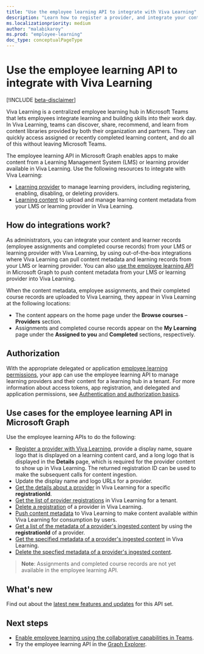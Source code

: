 ```yaml
---
title: "Use the employee learning API to integrate with Viva Learning"
description: "Learn how to register a provider, and integrate your content and learner records from your learning provider to Viva Learning."
ms.localizationpriority: medium
author: "malabikaroy"
ms.prod: "employee-learning"
doc_type: conceptualPageType
---
```


# Use the employee learning API to integrate with Viva Learning

[!INCLUDE [beta-disclaimer](../../includes/beta-disclaimer.md)]

Viva Learning is a centralized employee learning hub in Microsoft Teams that lets employees integrate learning and building skills into their work day. In Viva Learning, teams can discover, share, recommend, and learn from content libraries provided by both their organization and partners. They can quickly access assigned or recently completed learning content, and do all of this without leaving Microsoft Teams.

The employee learning API in Microsoft Graph enables apps to make content from a Learning Management System (LMS) or learning provider available in Viva Learning. Use the following resources to integrate with Viva Learning:

- [Learning provider](learningprovider.md) to manage learning providers, including registering, enabling, disabling, or deleting providers.
- [Learning content](learningcontent.md) to upload and manage learning content metadata from your LMS or learning provider in Viva Learning.


## How do integrations work?
As administrators, you can integrate your content and learner records (employee assignments and completed course records) from your LMS or learning provider with Viva Learning, by using out-of-the-box integrations where Viva Learning can pull content metadata and learning records from your LMS or learning provider. You can also [use the employee learning API](#use-cases-for-the-employee-learning-api-in-microsoft-graph) in Microsoft Graph to push content metadata from your LMS or learning provider into Viva Learning. 

When the content metadata, employee assignments, and their completed course records are uploaded to Viva Learning, they appear in Viva Learning at the following locations:
- The content appears on the home page under the **Browse courses** – **Providers** section.
- Assignments and completed course records appear on the **My Learning** page under the **Assigned to you** and **Completed** sections, respectively.

## Authorization
With the appropriate delegated or application [employee learning permissions](/graph/permissions-reference#employee-learning-permissions), your app can use the employee learning API to manage learning providers and their content for a learning hub in a tenant. For more information about access tokens, app registration, and delegated and application permissions, see [Authentication and authorization basics](/graph/auth/auth-concepts).

## Use cases for the employee learning API in Microsoft Graph
Use the employee learning APIs to do the following:
- [Register a provider with Viva Learning](../api/employeeexperience-post-learningproviders.md), provide a display name, square logo that is displayed on a learning content card, and a long logo that is displayed in the **Details** page, which is required for the provider content to show up in Viva Learning. The returned registration ID can be used to make the subsequent calls for content ingestion.
- Update the display name and logo URLs for a provider.  
- [Get the details about a provider](../api/learningprovider-get.md) in Viva Learning for a specific **registrationId**.  
- [Get the list of provider registrations](../api/employeeexperience-list-learningproviders.md) in Viva Learning for a tenant.
- [Delete a registration](../api/employeeexperience-delete-learningproviders.md) of a provider in Viva Learning.
- [Push content metadata](../api/learningcontent-update.md) to Viva Learning to make content available within Viva Learning for consumption by users.  
- [Get a list of the metadata of a provider's ingested content](../api/learningprovider-list-learningcontents.md) by using the **registrationId** of a provider.  
- [Get the specified metadata of a provider's ingested content](../api/learningcontent-get.md) in Viva Learning.
- [Delete the specfied metadata of a provider's ingested content](../api/learningprovider-delete-learningcontents.md).

>**Note**: Assignments and completed course records are not yet available in the employee learning API.

## What's new
Find out about the [latest new features and updates](/graph/whats-new-overview) for this API set.

## Next steps
- [Enable employee learning using the collaborative capabilities in Teams](/graph/teams-concept-overview#enable-employee-learning-using-the-collaborative-capabilities-in-teams).
- Try the employee learning API in the [Graph Explorer](https://developer.microsoft.com/graph/graph-explorer).
